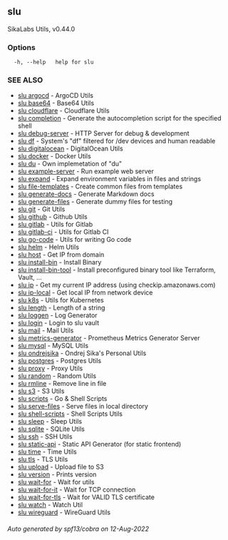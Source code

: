 ## slu

SikaLabs Utils, v0.44.0

### Options

```
  -h, --help   help for slu
```

### SEE ALSO

* [slu argocd](slu_argocd.md)	 - ArgoCD Utils
* [slu base64](slu_base64.md)	 - Base64 Utils
* [slu cloudflare](slu_cloudflare.md)	 - Cloudflare Utils
* [slu completion](slu_completion.md)	 - Generate the autocompletion script for the specified shell
* [slu debug-server](slu_debug-server.md)	 - HTTP Server for debug & development
* [slu df](slu_df.md)	 - System's "df" filtered for /dev devices and human readable
* [slu digitalocean](slu_digitalocean.md)	 - DigitalOcean Utils
* [slu docker](slu_docker.md)	 - Docker Utils
* [slu du](slu_du.md)	 - Own implemetation of "du"
* [slu example-server](slu_example-server.md)	 - Run example web server
* [slu expand](slu_expand.md)	 - Expand environment variables in files and strings
* [slu file-templates](slu_file-templates.md)	 - Create common files from templates
* [slu generate-docs](slu_generate-docs.md)	 - Generate Markdown docs
* [slu generate-files](slu_generate-files.md)	 - Generate dummy files for testing
* [slu git](slu_git.md)	 - Git Utils
* [slu github](slu_github.md)	 - Github Utils
* [slu gitlab](slu_gitlab.md)	 - Utils for Gitlab
* [slu gitlab-ci](slu_gitlab-ci.md)	 - Utils for Gitlab CI
* [slu go-code](slu_go-code.md)	 - Utils for writing Go code
* [slu helm](slu_helm.md)	 - Helm Utils
* [slu host](slu_host.md)	 - Get IP from domain
* [slu install-bin](slu_install-bin.md)	 - Install Binary
* [slu install-bin-tool](slu_install-bin-tool.md)	 - Install preconfigured binary tool like Terraform, Vault, ...
* [slu ip](slu_ip.md)	 - Get my current IP address (using checkip.amazonaws.com)
* [slu ip-local](slu_ip-local.md)	 - Get local IP from network device
* [slu k8s](slu_k8s.md)	 - Utils for Kubernetes
* [slu length](slu_length.md)	 - Length of a string
* [slu loggen](slu_loggen.md)	 - Log Generator
* [slu login](slu_login.md)	 - Login to slu vault
* [slu mail](slu_mail.md)	 - Mail Utils
* [slu metrics-generator](slu_metrics-generator.md)	 - Prometheus Metrics Generator Server
* [slu mysql](slu_mysql.md)	 - MySQL Utils
* [slu ondrejsika](slu_ondrejsika.md)	 - Ondrej Sika's Personal Utils
* [slu postgres](slu_postgres.md)	 - Postgres Utils
* [slu proxy](slu_proxy.md)	 - Proxy Utils
* [slu random](slu_random.md)	 - Random Utils
* [slu rmline](slu_rmline.md)	 - Remove line in file
* [slu s3](slu_s3.md)	 - S3 Utils
* [slu scripts](slu_scripts.md)	 - Go & Shell Scripts
* [slu serve-files](slu_serve-files.md)	 - Serve files in local directory
* [slu shell-scripts](slu_shell-scripts.md)	 - Shell Scripts Utils
* [slu sleep](slu_sleep.md)	 - Sleep Utils
* [slu sqlite](slu_sqlite.md)	 - SQLite Utils
* [slu ssh](slu_ssh.md)	 - SSH Utils
* [slu static-api](slu_static-api.md)	 - Static API Generator (for static frontend)
* [slu time](slu_time.md)	 - Time Utils
* [slu tls](slu_tls.md)	 - TLS Utils
* [slu upload](slu_upload.md)	 - Upload file to S3
* [slu version](slu_version.md)	 - Prints version
* [slu wait-for](slu_wait-for.md)	 - Wait for utils
* [slu wait-for-it](slu_wait-for-it.md)	 - Wait for TCP connection
* [slu wait-for-tls](slu_wait-for-tls.md)	 - Wait for VALID TLS certificate
* [slu watch](slu_watch.md)	 - Watch Util
* [slu wireguard](slu_wireguard.md)	 - WireGuard Utils

###### Auto generated by spf13/cobra on 12-Aug-2022
